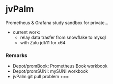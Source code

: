 # jvPalm
Prometheus & Grafana study sandbox for private...
- current work: 
  - relay data trasfer from  snowflake to mysql
  - with Zulu jdk11 for x64

### Remarks
- Depot/promBook: Prometheus Book workbook
- Depot/promSUNI: mySUNI workbook 
- jvPalm git pull problem
+==
